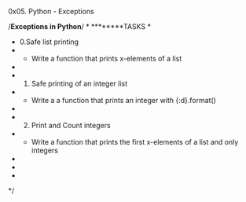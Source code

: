  0x05. Python - Exceptions

/************Exceptions in Python************/
 *
 ********TASKS
 *
 * 0.Safe list printing
 * - Write a function that prints x-elements of a list
 *
 * 1. Safe printing of an integer list
 * - Write a a function that prints an integer with {:d}.format()
 *
 * 2. Print and Count integers
 * - Write a function that prints the first x-elements of a list and only integers
 *
 *
 *
 */
